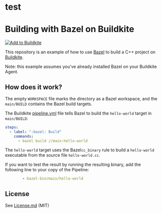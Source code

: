 
# test
# Building with Bazel on Buildkite

[![Add to Buildkite](https://buildkite.com/button.svg)](https://buildkite.com/new)

This repository is an example of how to use [Bazel](https://www.bazel.build/) to build a C++ project on [Buildkite](https://buildkite.com/).

Note: this example assumes you've already installed Bazel on your Buildkite Agent.

## How does it work?

The empty `WORKSPACE` file marks the directory as a Bazel workspace, and the `main/BUILD` contains the Bazel build targets.

The Buildkite [pipeline.yml](.buildkite/pipeline.yml) file tells Bazel to build the `hello-world` target in `main/BUILD`:

```yml
steps:
  - label: ":bazel: Build"
    commands:
      - bazel build //main:hello-world
```

The `hello-world` target uses the Bazel`cc_binary` rule to build a `hello-world` executable from the source file `hello-world.cc`.

If you want to test the result by running the resulting binary, add the following line to your copy of the Pipeline:

```yml
        - bazel-bin/main/hello-world
```

## License

See [License.md](License.md) (MIT)
